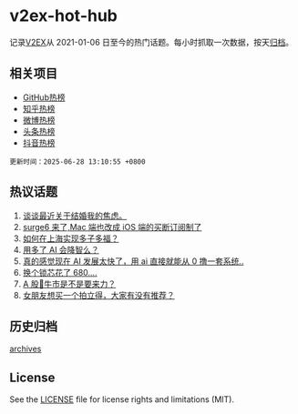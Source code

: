 # v2ex-hot-hub

 记录[V2EX](https://www.v2ex.com/)从 2021-01-06 日至今的热门话题。每小时抓取一次数据，按天[归档](archives)。
 
 ## 相关项目

- [GitHub热榜](https://github.com/snaildev/github-hot-hub)
- [知乎热榜](https://github.com/snaildev/zhihu-hot-hub)
- [微博热榜](https://github.com/snaildev/weibo-hot-hub)
- [头条热榜](https://github.com/snaildev/toutiao-hot-hub)
- [抖音热榜](https://github.com/snaildev/douyin-hot-hub)


 `更新时间：2025-06-28 13:10:55 +0800`

## 热议话题

1. [谈谈最近关于结婚我的焦虑。](https://www.v2ex.com/t/1141516)
1. [surge6 来了,Mac 端也改成 iOS 端的买断订阅制了](https://www.v2ex.com/t/1141491)
1. [如何在上海实现多子多福？](https://www.v2ex.com/t/1141563)
1. [用多了 AI 会降智么？](https://www.v2ex.com/t/1141511)
1. [真的感觉现在 AI 发展太快了，用 ai 直接就能从 0 撸一套系统..](https://www.v2ex.com/t/1141503)
1. [换个锁芯花了 680....](https://www.v2ex.com/t/1141559)
1. [A 股🐂牛市是不是要来力？](https://www.v2ex.com/t/1141439)
1. [女朋友想买一个拍立得，大家有没有推荐？](https://www.v2ex.com/t/1141457)

## 历史归档

[archives](archives)

## License

See the [LICENSE](LICENSE) file for license rights and limitations (MIT).
